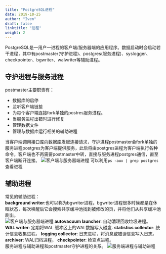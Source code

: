 ```yaml
---
title: "PostgreSQL进程"
date: 2019-10-25
author: "Iven"
draft: false
linktitle: "进程"
weight: 2
---
```


PostgreSQL是一用户一进程的客户端/服务器端的应用程序。数据启动时会启动若干进程，其中有postmaster(守护进程)、postgres(服务进程)、syslogger、checkpointer、bgwriter、walwriter等辅助进程。

<!--more-->

## 守护进程与服务进程
postmaster主要职责有：
- 数据库的启停
- 监听客户端链接
- 为每个客户端连接fork单独的postres服务进程。
- 当服务进程出错时进行修复
- 管理数据文件
- 管理与数据库运行相关的辅助进程

当客户端调用接口库向数据库发起连接请求，守护进程postmaster会fork单独的服务进程postgres为客户端提供服务，此后将由postgres进程为客户端执行各种命令，客户端也不再需要postmaster中转，直接与服务进程postgres通信，直至客户端断开连接。
![客户端与服务器端进程](/postgresql/jincheng.png)
可以利用```ps -aux | grep postgres ```查看进程

## 辅助进程
常见的辅助进程：  
**background writer**:也可以称为bgwriter进程，bgwriter进程很多时候都是在休眠状态，每次唤醒后它会搜索共享缓冲池找到被修改的页，并将他们从共享缓冲池刷出。  
![客户端与服务器端进程](/postgresql/gongxiangneicun.png)
**autovacuum launcher**: 自动清理回收垃圾进程。
**WAL writer**: 定期将WAL 缓冲区上的WAL数据写入磁盘.
**statistics collector**: 统计信息收集进程。
**logging collector**: 日志进程，将消息或错误信息写入日志。
**archiver**: WAL归档进程。
**checkpointer**: 检查点进程。  
服务进程与辅助进程和postmaster守护进程的关系。
![服务端进程与辅助进程](/postgresql/relation_ship.png)

